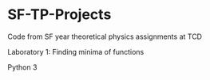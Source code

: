 # SF-TP-Projects
Code from SF year theoretical physics assignments at TCD

Laboratory 1: Finding minima of functions

Python 3
